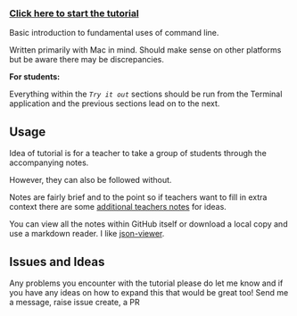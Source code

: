 ### [Click here to start the tutorial](Tutorial/Intro.md)

Basic introduction to fundamental uses of command line.

Written primarily with Mac in mind. Should make sense on other platforms but be aware there may be discrepancies.

**For students:**

Everything within the _`Try it out`_ sections should be run from the Terminal application and the previous sections lead on to the next.

## Usage

Idea of tutorial is for a teacher to take a group of students through the accompanying notes.

However, they can also be followed without.

Notes are fairly brief and to the point so if teachers want to fill in extra context there are some [additional teachers notes](TeachersNotes/README.md) for ideas.

You can view all the notes within GitHub itself or download a local copy and use a markdown reader. I like [json-viewer](https://chrome.google.com/webstore/detail/json-viewer/gbmdgpbipfallnflgajpaliibnhdgobh).

## Issues and Ideas

Any problems you encounter with the tutorial please do let me know and if you have any ideas on how to expand this that would be great too! Send me a message, raise issue create, a PR
